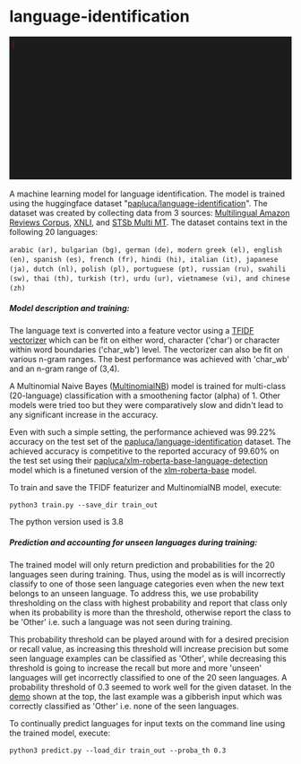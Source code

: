 # language-identification

![Language identification prediction demo](demo/language-identification.gif)

A machine learning model for language identification. The model is trained using the huggingface dataset "[papluca/language-identification](https://huggingface.co/datasets/papluca/language-identification)". The dataset was created by collecting data from 3 sources: [Multilingual Amazon Reviews Corpus](https://huggingface.co/datasets/amazon_reviews_multi), [XNLI](https://huggingface.co/datasets/xnli), and [STSb Multi MT](https://huggingface.co/datasets/stsb_multi_mt). The dataset contains text in the following 20 languages:

`
arabic (ar), bulgarian (bg), german (de), modern greek (el), english (en), spanish (es), french (fr), hindi (hi), italian (it), japanese (ja), dutch (nl), polish (pl), portuguese (pt), russian (ru), swahili (sw), thai (th), turkish (tr), urdu (ur), vietnamese (vi), and chinese (zh)
`

##### Model description and training:

The language text is converted into a feature vector using a [TFIDF vectorizer](https://scikit-learn.org/stable/modules/generated/sklearn.feature_extraction.text.TfidfVectorizer.html) which can be fit on either word, character ('char') or character within word boundaries ('char\_wb') level. The vectorizer can also be fit on various n-gram ranges. The best performance was achieved with 'char\_wb' and an n-gram range of (3,4).

A Multinomial Naive Bayes ([MultinomialNB](https://scikit-learn.org/stable/modules/generated/sklearn.naive_bayes.MultinomialNB.html)) model is trained for multi-class (20-language) classification with a smoothening factor (alpha) of 1. Other models were tried too but they were comparatively slow and didn't lead to any significant increase in the accuracy.

Even with such a simple setting, the performance achieved was 99.22% accuracy on the test set of the [papluca/language-identification](https://huggingface.co/datasets/papluca/language-identification) dataset. The achieved accuracy is competitive to the reported accuracy of 99.60% on the test set using their [papluca/xlm-roberta-base-language-detection](https://huggingface.co/papluca/xlm-roberta-base-language-detection) model which is a finetuned version of the [xlm-roberta-base](https://huggingface.co/xlm-roberta-base) model.

To train and save the TFIDF featurizer and MultinomialNB model, execute:
```
python3 train.py --save_dir train_out
```

The python version used is 3.8

##### Prediction and accounting for unseen languages during training:

The trained model will only return prediction and probabilities for the 20 languages seen during training. Thus, using the model as is will incorrectly classify to one of those seen language categories even when the new text belongs to an unseen language. To address this, we use probability thresholding on the class with highest probability and report that class only when its probability is more than the threshold, otherwise report the class to be 'Other' i.e. such a language was not seen during training. 

This probability threshold can be played around with for a desired precision or recall value, as increasing this threshold will increase precision but some seen language examples can be classified as 'Other', while decreasing this threshold is going to increase the recall but more and more 'unseen' languages will get incorrectly classified to one of the 20 seen languages. A probability threshold of 0.3 seemed to work well for the given dataset. In the [demo](demo/language-identification.gif) shown at the top, the last example was a gibberish input which was correctly classified as 'Other' i.e. none of the seen languages.

To continually predict languages for input texts on the command line using the trained model, execute:
```
python3 predict.py --load_dir train_out --proba_th 0.3
```